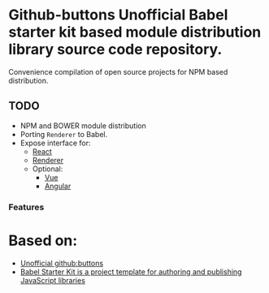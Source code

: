 # Github-buttons Unofficial Babel starter kit based module distribution library source code repository.

Convenience compilation of open source projects for NPM based distribution.

## TODO

* NPM and BOWER module distribution
* Porting `Renderer` to Babel.
* Expose interface for:
  * [ React ](https://github.com/ntkme/github-buttons/tree/master/dist/react)
  * [ Renderer ](https://github.com/ntkme/github-buttons/blob/master/dist/buttons.js)
  * Optional:
    * [ Vue ](https://github.com/ntkme/github-buttons/tree/master/dist/vue)
    * [ Angular ](https://github.com/ntkme/github-buttons/tree/master/dist/angular)

### Features

# Based on:

* [Unofficial github:buttons]( https://github.com/ntkme/github-buttons )
* [Babel Starter Kit is a project template for authoring and publishing JavaScript libraries]( https://github.com/kriasoft/babel-starter-kit )
